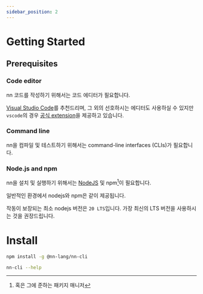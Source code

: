 ```yaml
---
sidebar_position: 2
---
```


# Getting Started

## Prerequisites

### Code editor

nn 코드를 작성하기 위해서는 코드 에디터가 필요합니다. 

[Visual Studio Code](https://code.visualstudio.com/)를 추천드리며, 그 외의 선호하시는 에디터도 사용하실 수 있지만 `vscode`의 경우 [공식 extension](https://marketplace.visualstudio.com/items?itemName=nn-lang.nn)을 제공하고 있습니다.

### Command line

nn을 컴파일 및 테스트하기 위해서는 command-line interfaces (CLIs)가 필요합니다.

### Node.js and npm

nn을 설치 및 실행하기 위해서는 [NodeJS](https://nodejs.org/ko) 및 npm[^1]이 필요합니다.

일반적인 환경에서 nodejs와 npm은 같이 제공됩니다.

작동이 보장되는 최소 nodejs 버전은 `20 LTS`입니다. 가장 최신의 LTS 버전을 사용하시는 것을 권장드립니다.

# Install

```sh
npm install -g @nn-lang/nn-cli
```

```sh
nn-cli --help
```

[^1]: 혹은 그에 준하는 패키지 매니저